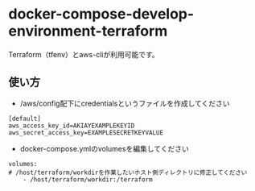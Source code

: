 # docker-compose-develop-environment-terraform
Terraform（tfenv）とaws-cliが利用可能です。

## 使い方
- /aws/config配下にcredentialsというファイルを作成してください
```credentials
[default]
aws_access_key_id=AKIAYEXAMPLEKEYID
aws_secret_access_key=EXAMPLESECRETKEYVALUE
```

- docker-compose.ymlのvolumesを編集してください
```yaml: docker-compose.yml
volumes:
# /host/terraform/workdirを作業したいホスト側ディレクトリに修正してください
    - /host/terraform/workdir:/terraform
```